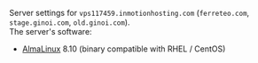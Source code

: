 Server settings for `vps117459.inmotionhosting.com` (`ferreteo.com`, `stage.ginoi.com`, `old.ginoi.com`).  
The server's software:
- [AlmaLinux](https://en.wikipedia.org/wiki/AlmaLinux) 8.10 (binary compatible with RHEL / CentOS)